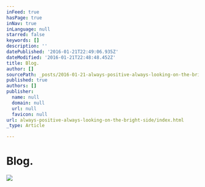 ```yaml
---
inFeed: true
hasPage: true
inNav: true
inLanguage: null
starred: false
keywords: []
description: ''
datePublished: '2016-01-21T22:49:06.935Z'
dateModified: '2016-01-21T22:48:48.452Z'
title: Blog.
author: []
sourcePath: _posts/2016-01-21-always-positive-always-looking-on-the-bright-side.md
published: true
authors: []
publisher:
  name: null
  domain: null
  url: null
  favicon: null
url: always-positive-always-looking-on-the-bright-side/index.html
_type: Article

---
```

# Blog.
![](https://the-grid-user-content.s3-us-west-2.amazonaws.com/1938ae0f-5c25-4e4f-b200-9e06e2eb7e4a.jpg)